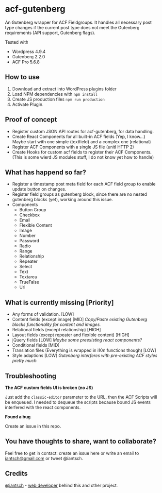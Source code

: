 # acf-gutenberg
An Gutenberg wrapper for ACF Fieldgroups. It handles all necessary post type changes if the current post type does not meet the Gutenberg requirements (API support, Gutenberg flags).

Tested with
- Wordpress 4.9.4
- Gutenberg 2.2.0
- ACF Pro 5.6.8

## How to use
1. Download and extract into WordPress plugins folder
2. Load NPM dependencies with ``npm install``
3. Create JS production files ``npm run production``
4. Activate Plugin.

## Proof of concept
- Register custom JSON API routes for acf-gutenberg, for data handling.
- Create React Components for all built-in ACF fields (Yep, I know...) Maybe start with one simple (textfield) and a complex one (relational)
- Register ACF Components with a single JS file (unitl HTTP 2) 
- Create Hooks for custom acf fields to register their ACF Components. (This is some wierd JS modules stuff, I do not know yet how to handle)

## What has happend so far?
- Register a timestamp post meta field for each ACF field group to enable update button on changes.
- Register field groups as gutenberg block, since there are no nested gutenberg blocks (yet), working around this issue.
- Components
  - Button Group
  - Checkbox
  - Email
  - Flexible Content
  - Image
  - Number
  - Password
  - Radio
  - Range
  - Relationship
  - Repeater
  - Select
  - Text
  - Textarea
  - TrueFalse
  - Url

## What is currently missing [Priority]
- Any forms of validation. [LOW]
- Content fields (except image) [MID] _Copy/Paste existing Gutenberg blocks functionality for content and images._
- Relational fields (except relationship) [HIGH]
- Layout fields (except repeater and flexible content) [HIGH]
- jQuery fields [LOW] _Maybe some preexisting react components?_
- Conditional fields [MID]
- Translation files (Everything is wrapped in i10n functions though) [LOW]
- Style adaptions [LOW] _Gutenberg interferes with pre-existing ACF styles pretty much_

## Troubleshooting

**The ACF custom fields UI is broken (no JS)**

Just add the ``classic-editor`` parameter to the URL, then the ACF Scripts will be enqueued. I needed to dequeue the scripts because bound JS events interfered with the react components.

**Found a bug**

Create an issue in this repo.

## You have thoughts to share, want to collaborate?
Feel free to get in contact: create an issue here or write an email to iantsch@gmail.com or tweet @iantsch.

## Credits
[@iantsch](https://twitter.com/iantsch) - [web developer](https://mbt.wien) behind this and other project.
